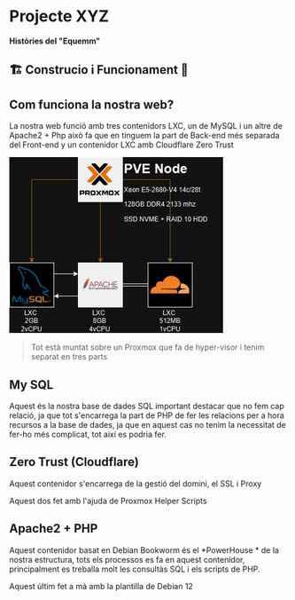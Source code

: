 # Projecte XYZ
**Històries del "Equemm"**  

##  🏗️ Construcio i Funcionament 🚧

## Com funciona la nostra web?
La nostra web funció amb tres contenidors LXC, un de MySQL i un altre de Apache2 + Php això fa que en tinguem la part de Back-end més separada del Front-end y un contenidor LXC amb Cloudflare Zero Trust

![Esquema de como funciona nuestro ejemplo](/EquemResources/esquemaestructura.png)

> Tot està muntat sobre un Proxmox que fa de hyper-visor i tenim separat en tres parts

## My SQL
Aquest és la nostra base de dades SQL important destacar que no fem cap relació, ja que tot s'encarrega la part de PHP de fer les relacions per a hora recursos a la base de dades, ja que en aquest cas no tenim la necessitat de fer-ho més complicat, tot així es podria fer.

## Zero Trust (Cloudflare)
Aquest contenidor s'encarrega de la gestió del domini, el SSL i Proxy

Aquest dos fet amb l'ajuda de Proxmox Helper Scripts

## Apache2 + PHP
Aquest contenidor basat en Debian Bookworm és el *PowerHouse * de la nostra estructura, tots els processos es fa en aquest contenidor, principalment es treballa molt les consultàs SQL i els scripts de PHP.

Aquest últim fet a mà amb la plantilla de Debian 12